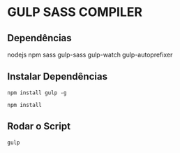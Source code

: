 # GULP SASS COMPILER

## Dependências

nodejs
npm
sass
gulp-sass
gulp-watch
gulp-autoprefixer

## Instalar Dependências

    npm install gulp -g

    npm install

## Rodar o Script

    gulp
